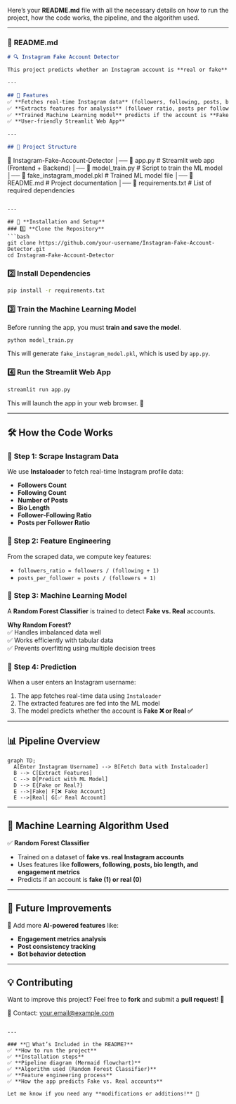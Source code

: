 Here’s your **README.md** file with all the necessary details on how to run the project, how the code works, the pipeline, and the algorithm used.  

---

### 📌 **README.md**
```markdown
# 🔍 Instagram Fake Account Detector

This project predicts whether an Instagram account is **real or fake** using **machine learning**. It scrapes real-time user data via **Instaloader**, extracts key features, and applies a **trained machine learning model** to make a prediction.

---

## 🚀 Features
✅ **Fetches real-time Instagram data** (followers, following, posts, bio, etc.)  
✅ **Extracts features for analysis** (follower ratio, posts per follower, etc.)  
✅ **Trained Machine Learning model** predicts if the account is **Fake or Real**  
✅ **User-friendly Streamlit Web App**  

---

## 📂 Project Structure
```
📁 Instagram-Fake-Account-Detector
│── 📄 app.py             # Streamlit web app (Frontend + Backend)
│── 📄 model_train.py     # Script to train the ML model
│── 📄 fake_instagram_model.pkl  # Trained ML model file
│── 📄 README.md          # Project documentation
│── 📄 requirements.txt   # List of required dependencies
```

---

## 📌 **Installation and Setup**
### 1️⃣ **Clone the Repository**
```bash
git clone https://github.com/your-username/Instagram-Fake-Account-Detector.git
cd Instagram-Fake-Account-Detector
```

### 2️⃣ **Install Dependencies**
```bash
pip install -r requirements.txt
```

### 3️⃣ **Train the Machine Learning Model**
Before running the app, you must **train and save the model**.
```bash
python model_train.py
```
This will generate `fake_instagram_model.pkl`, which is used by `app.py`.

### 4️⃣ **Run the Streamlit Web App**
```bash
streamlit run app.py
```
This will launch the app in your web browser. 🎉

---

## 🛠 **How the Code Works**
### 🔹 **Step 1: Scrape Instagram Data**
We use **Instaloader** to fetch real-time Instagram profile data:
- **Followers Count**
- **Following Count**
- **Number of Posts**
- **Bio Length**
- **Follower-Following Ratio**
- **Posts per Follower Ratio**

### 🔹 **Step 2: Feature Engineering**
From the scraped data, we compute key features:
- `followers_ratio = followers / (following + 1)`
- `posts_per_follower = posts / (followers + 1)`

### 🔹 **Step 3: Machine Learning Model**
A **Random Forest Classifier** is trained to detect **Fake vs. Real** accounts.

**Why Random Forest?**  
✅ Handles imbalanced data well  
✅ Works efficiently with tabular data  
✅ Prevents overfitting using multiple decision trees  

### 🔹 **Step 4: Prediction**
When a user enters an Instagram username:
1. The app fetches real-time data using `Instaloader`
2. The extracted features are fed into the ML model
3. The model predicts whether the account is **Fake ❌ or Real ✅**  

---

## 📊 **Pipeline Overview**
```mermaid
graph TD;
  A[Enter Instagram Username] --> B[Fetch Data with Instaloader]
  B --> C[Extract Features]
  C --> D[Predict with ML Model]
  D --> E{Fake or Real?}
  E -->|Fake| F[❌ Fake Account]
  E -->|Real| G[✅ Real Account]
```

---

## 🤖 **Machine Learning Algorithm Used**
✅ **Random Forest Classifier**  
- Trained on a dataset of **fake vs. real Instagram accounts**  
- Uses features like **followers, following, posts, bio length, and engagement metrics**  
- Predicts if an account is **fake (1) or real (0)**  

---

## 🔗 **Future Improvements**
🚀 Add more **AI-powered features** like:  
- **Engagement metrics analysis**  
- **Post consistency tracking**  
- **Bot behavior detection**  

---

## 💡 **Contributing**
Want to improve this project? Feel free to **fork** and submit a **pull request**! 🚀  

📧 Contact: [your.email@example.com](mailto:your.email@example.com)
```

---

### **📌 What’s Included in the README?**
✅ **How to run the project**  
✅ **Installation steps**  
✅ **Pipeline diagram (Mermaid flowchart)**  
✅ **Algorithm used (Random Forest Classifier)**  
✅ **Feature engineering process**  
✅ **How the app predicts Fake vs. Real accounts**  

Let me know if you need any **modifications or additions!** 🚀